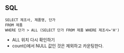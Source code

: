 ## SQL
```
SELECT 제조사, 제품명, 단가
FROM 제품
WHERE 단가 > ALL (SELECT 단가 FROM 제품 WHERE 제조사='H')
```
+ ALL 위치 다시 확인하기
+ count()에서 NULL 값인 것은 제외하고 카운팅한다.
